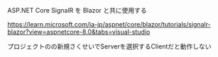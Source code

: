 ASP.NET Core SignalR を Blazor と共に使用する

https://learn.microsoft.com/ja-jp/aspnet/core/blazor/tutorials/signalr-blazor?view=aspnetcore-8.0&tabs=visual-studio

プロジェクトのの新規さくせいでServerを選択するClientだと動作しない
